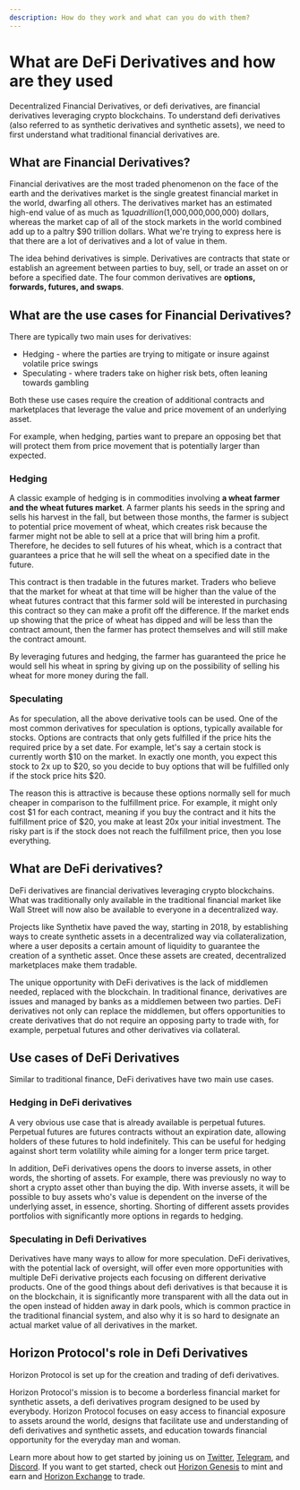 ```yaml
---
description: How do they work and what can you do with them?
---
```


# What are DeFi Derivatives and how are they used

Decentralized Financial Derivatives, or defi derivatives, are financial derivatives leveraging crypto blockchains. To understand defi derivatives (also referred to as synthetic derivatives and synthetic assets), we need to first understand what traditional financial derivatives are.

## What are Financial Derivatives?

Financial derivatives are the most traded phenomenon on the face of the earth and the derivatives market is the single greatest financial market in the world, dwarfing all others. The derivatives market has an estimated high-end value of as much as $1 quadrillion ($1,000,000,000,000) dollars, whereas the market cap of all of the stock markets in the world combined add up to a paltry $90 trillion dollars. What we're trying to express here is that there are a lot of derivatives and a lot of value in them.

The idea behind derivatives is simple. Derivatives are contracts that state or establish an agreement between parties to buy, sell, or trade an asset on or before a specified date. The four common derivatives are **options, forwards, futures, and swaps**.

## What are the use cases for Financial Derivatives?

There are typically two main uses for derivatives:

* Hedging - where the parties are trying to mitigate or insure against volatile price swings&#x20;
* Speculating - where traders take on higher risk bets, often leaning towards gambling

Both these use cases require the creation of additional contracts and marketplaces that leverage the value and price movement of an underlying asset.

For example, when hedging, parties want to prepare an opposing bet that will protect them from price movement that is potentially larger than expected.

### Hedging

A classic example of hedging is in commodities involving **a wheat farmer and the wheat futures market**. A farmer plants his seeds in the spring and sells his harvest in the fall, but between those months, the farmer is subject to potential price movement of wheat, which creates risk because the farmer might not be able to sell at a price that will bring him a profit. Therefore, he decides to sell futures of his wheat, which is a contract that guarantees a price that he will sell the wheat on a specified date in the future.

This contract is then tradable in the futures market. Traders who believe that the market for wheat at that time will be higher than the value of the wheat futures contract that this farmer sold will be interested in purchasing this contract so they can make a profit off the difference. If the market ends up showing that the price of wheat has dipped and will be less than the contract amount, then the farmer has protect themselves and will still make the contract amount.

By leveraging futures and hedging, the farmer has guaranteed the price he would sell his wheat in spring by giving up on the possibility of selling his wheat for more money during the fall.&#x20;

### Speculating

As for speculation, all the above derivative tools can be used. One of the most common derivatives for speculation is options, typically available for stocks. Options are contracts that only gets fulfilled if the price hits the required price by a set date. For example, let's say a certain stock is currently worth $10 on the market. In exactly one month, you expect this stock to 2x up to $20, so you decide to buy options that will be fulfilled only if the stock price hits $20.

The reason this is attractive is because these options normally sell for much cheaper in comparison to the fulfillment price. For example, it might only cost $1 for each contract, meaning if you buy the contract and it hits the fulfillment price of $20, you make at least 20x your initial investment. The risky part is if the stock does not reach the fulfillment price, then you lose everything.

## What are DeFi derivatives?

DeFi derivatives are financial derivatives leveraging crypto blockchains. What was traditionally only available in the traditional financial market like Wall Street will now also be available to everyone in a decentralized way.

Projects like Synthetix have paved the way, starting in 2018, by establishing ways to create synthetic assets in a decentralized way via collateralization, where a user deposits a certain amount of liquidity to guarantee the creation of a synthetic asset. Once these assets are created, decentralized marketplaces make them tradable.

The unique opportunity with DeFi derivatives is the lack of middlemen needed, replaced with the blockchain. In traditional finance, derivatives are issues and managed by banks as a middlemen between two parties. DeFi derivatives not only can replace the middlemen, but offers opportunities to create derivatives that do not require an opposing party to trade with, for example, perpetual futures and other derivatives via collateral.

## Use cases of DeFi Derivatives

Similar to traditional finance, DeFi derivatives have two main use cases.

### Hedging in DeFi derivatives

A very obvious use case that is already available is perpetual futures. Perpetual futures are futures contracts without an expiration date, allowing holders of these futures to hold indefinitely. This can be useful for hedging against short term volatility while aiming for a longer term price target.

In addition, DeFi derivatives opens the doors to inverse assets, in other words, the shorting of assets. For example, there was previously no way to short a crypto asset other than buying the dip. With inverse assets, it will be possible to buy assets who's value is dependent on the inverse of the underlying asset, in essence, shorting. Shorting of different assets provides portfolios with significantly more options in regards to hedging.

### Speculating in Defi Derivatives

Derivatives have many ways to allow for more speculation. DeFi derivatives, with the potential lack of oversight, will offer even more opportunities with multiple DeFi derivative projects each focusing on different derivative products. One of the good things about defi derivatives is that because it is on the blockchain, it is significantly more transparent with all the data out in the open instead of hidden away in dark pools, which is common practice in the traditional financial system, and also why it is so hard to designate an actual market value of all derivatives in the market.

## Horizon Protocol's role in Defi Derivatives

Horizon Protocol is set up for the creation and trading of defi derivatives.

Horizon Protocol's mission is to become a borderless financial market for synthetic assets, a defi derivatives program designed to be used by everybody. Horizon Protocol focuses on easy access to financial exposure to assets around the world, designs that facilitate use and understanding of defi derivatives and synthetic assets, and education towards financial opportunity for the everyday man and woman.

Learn more about how to get started by joining us on [Twitter](https://twitter.com/HorizonProtocol), [Telegram](https://t.me/HorizonProtocol), and [Discord](https://discord.gg/SaDKvkbQF2). If you want to get started, check out [Horizon Genesis](https://genesis.horizonprotocol.com/) to mint and earn and [Horizon Exchange](https://exchange.horizonprotocol.com/) to trade.


